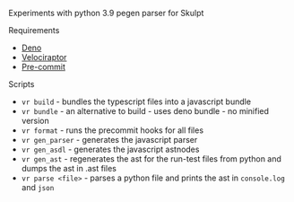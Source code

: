 Experiments with python 3.9 pegen parser for Skulpt

Requirements

-   [Deno](https://deno.land/manual/getting_started/installation)
-   [Velociraptor](https://velociraptor.run/docs/installation/)
-   [Pre-commit](https://pre-commit.com/#install)

Scripts

-   `vr build` - bundles the typescript files into a javascript bundle
-   `vr bundle` - an alternative to build - uses deno bundle - no minified version
-   `vr format` - runs the precommit hooks for all files
-   `vr gen_parser` - generates the javascript parser
-   `vr gen_asdl` - generates the javascript astnodes
-   `vr gen_ast` - regenerates the ast for the run-test files from python and dumps the ast in .ast files
-   `vr parse <file>` - parses a python file and prints the ast in `console.log` and `json`
